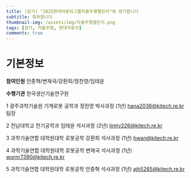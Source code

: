 ```yaml
---
title: (참가) "2025현대자동차그룹자율주행챌린지"에 참가합니다 
subtitle: 축하합니다
thumbnail-img: /assets/img/자율주행챌린지.png
tags: [참가, 자율주행, 현대자동차]
comments: true
---
```


# 기본정보
**참여인원** 
안종혁/변재국/강환희/정찬영/임태윤

**수행기관** 한국생산기술연구원

1
광주과학기술원
기계로봇
공학과
정찬영
박사과정
(1년)
hana2036@kitech.re.kr
팀장

2
전남대학교
전기공학과
임태윤
석사과정
(2년)
limty226@kitech.re.kr

3
과학기술연합
대학원대학
로봇공학
강환희
석사과정
(1년)
hwan@kitech.re.kr

4
과학기술연합
대학원대학
로봇공학
변재국
석사과정
(1년)
wornr7390@kitech.re.kr

5
과학기술연합
대학원대학
로봇공학
안종혁
석사과정
(1년)
ajh5265@kitech.re.kr



